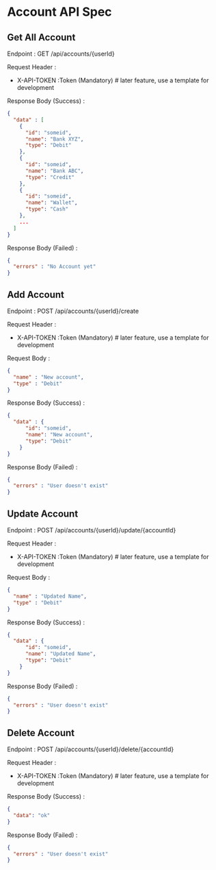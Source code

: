 # Account API Spec

## Get All Account

Endpoint : GET /api/accounts/{userId}

Request Header :

- X-API-TOKEN :Token (Mandatory) # later feature, use a template for development

Response Body (Success) :

```json
{
  "data" : [
    {
      "id": "someid",
      "name": "Bank XYZ",
      "type": "Debit"
    },
    {
      "id": "someid",
      "name": "Bank ABC",
      "type": "Credit"
    },
    {
      "id": "someid",
      "name": "Wallet",
      "type": "Cash"
    },
    ...
  ]
}
```

Response Body (Failed) :

```json
{
  "errors" : "No Account yet"
}
```

## Add Account

Endpoint : POST /api/accounts/{userId}/create

Request Header :

- X-API-TOKEN :Token (Mandatory) # later feature, use a template for development

Request Body :

```json
{
  "name" : "New account",
  "type" : "Debit"
}
```

Response Body (Success) :

```json
{
  "data" : {
      "id": "someid",
      "name": "New account",
      "type": "Debit"
    }
}
```

Response Body (Failed) :

```json
{
  "errors" : "User doesn't exist"
}
```

## Update Account

Endpoint : POST /api/accounts/{userId}/update/{accountId}

Request Header :

- X-API-TOKEN :Token (Mandatory) # later feature, use a template for development

Request Body :

```json
{
  "name" : "Updated Name",
  "type" : "Debit"
}
```

Response Body (Success) :

```json
{
  "data" : {
      "id": "someid",
      "name": "Updated Name",
      "type": "Debit"
    }
}
```

Response Body (Failed) :

```json
{
  "errors" : "User doesn't exist"
}
```

## Delete Account

Endpoint : POST /api/accounts/{userId}/delete/{accountId}

Request Header :

- X-API-TOKEN :Token (Mandatory) # later feature, use a template for development

Response Body (Success) :

```json
{
  "data": "ok"
}
```

Response Body (Failed) :

```json
{
  "errors" : "User doesn't exist"
}
```